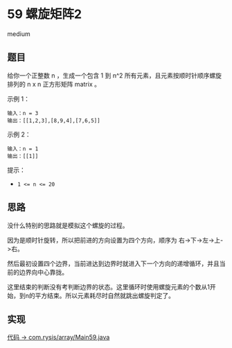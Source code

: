 # 59 螺旋矩阵2

medium

## 题目

给你一个正整数 n ，生成一个包含 1 到 n^2 所有元素，且元素按顺时针顺序螺旋排列的 n x n 正方形矩阵 matrix 。


示例 1：
```
输入：n = 3
输出：[[1,2,3],[8,9,4],[7,6,5]]
```
示例 2：
```
输入：n = 1
输出：[[1]]
```

提示：
- `1 <= n <= 20`

## 思路

没什么特别的思路就是模拟这个螺旋的过程。

因为是顺时针旋转，所以把前进的方向设置为四个方向，顺序为 右->下->左->上->右。

然后最初设置四个边界，当前进达到边界时就进入下一个方向的递增循环，并且当前的边界向中心靠拢。

这里结束的判断没有考判断边界的状态。这里循环时使用螺旋元素的个数从1开始，到n的平方结束。所以元素耗尽时自然就跳出螺旋判定了。

## 实现

[代码 -> com.rysis/array/Main59.java](../../src/com/rysis/array/Main59.java)